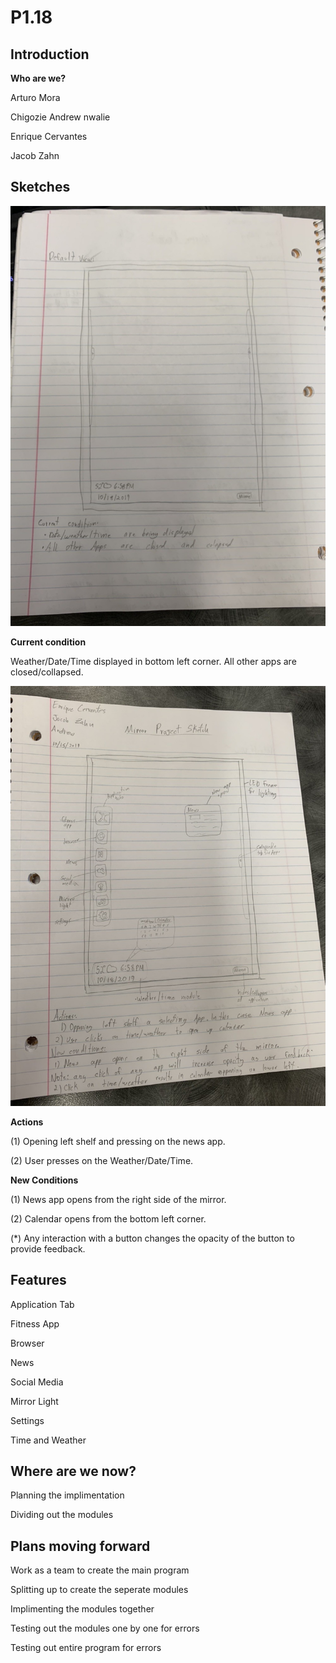 # P1.18

## Introduction

__Who are we?__

Arturo Mora

Chigozie Andrew nwalie

Enrique Cervantes

Jacob Zahn

## Sketches

![first sketch](https://github.com/Jmzahn/P1.18/blob/master/sketches/IMG4132770534045897577.jpg?raw=true)

__Current condition__

Weather/Date/Time displayed in bottom left corner. All other apps are closed/collapsed.

![second sketch](https://github.com/Jmzahn/P1.18/blob/master/sketches/IMG246699200809384616.jpg?raw=true)

__Actions__

(1)   Opening left shelf and pressing on the news app.

(2)   User presses on the Weather/Date/Time.

__New Conditions__

(1)   News app opens from the right side of the mirror.

(2)   Calendar opens from the bottom left corner.

(\*)  Any interaction with a button changes the opacity of the button to provide feedback.

## Features
Application Tab

Fitness App

Browser

News

Social Media

Mirror Light

Settings

Time and Weather

## Where are we now?

Planning the implimentation

Dividing out the modules

## Plans moving forward

Work as a team to create the main program

Splitting up to create the seperate modules

Implimenting the modules together

Testing out the modules one by one for errors

Testing out entire program for errors


